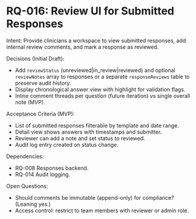 # RQ-016: Review UI for Submitted Responses

Intent:
Provide clinicians a workspace to view submitted responses, add internal review comments, and mark a response as reviewed.

Decisions (Initial Draft):
- Add `reviewStatus` (unreviewed|in_review|reviewed) and optional `reviewNotes` array to responses or a separate `responseReviews` table to preserve audit history.
- Display chronological answer view with highlight for validation flags.
- Inline comment threads per question (future iteration) vs single overall note (MVP).

Acceptance Criteria (MVP):
- List of submitted responses filterable by template and date range.
- Detail view shows answers with timestamps and submitter.
- Reviewer can add a note and set status to reviewed.
- Audit log entry created on status change.

Dependencies:
- RQ-008 Responses backend.
- RQ-014 Audit logging.

Open Questions:
- Should comments be immutable (append-only) for compliance? (Leaning yes.)
- Access control: restrict to team members with reviewer or admin role.
